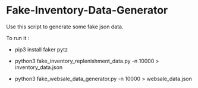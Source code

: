 # Fake-Inventory-Data-Generator

Use this script to generate some fake json data.

To run it :
* pip3 install faker pytz

* python3 fake_inventory_replenishment_data.py -n 10000 > inventory_data.json
* python3 fake_websale_data_generator.py -n 10000 > websale_data.json
